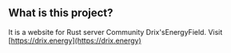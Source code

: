 ## What is this project?  
It is a website for Rust server Community Drix'sEnergyField. Visit [https://drix.energy](https://drix.energy)